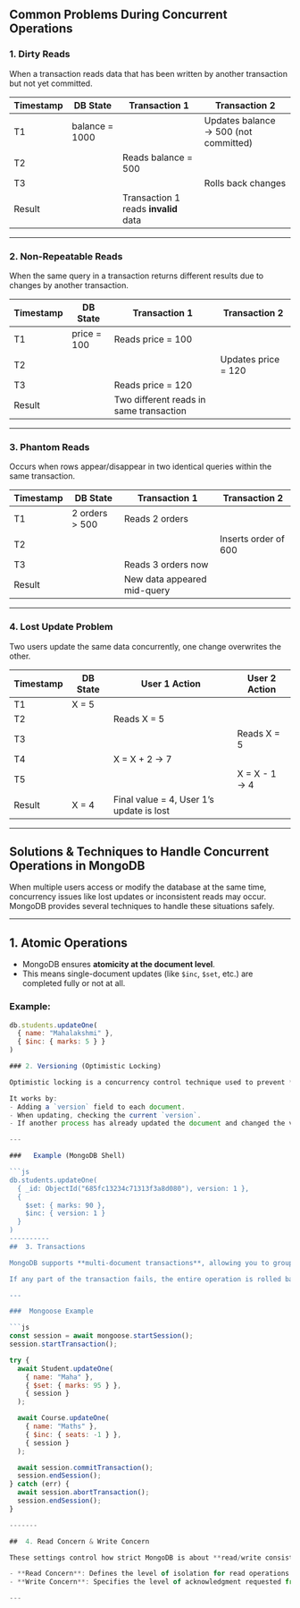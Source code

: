 ##  Common Problems During Concurrent Operations

###  1. Dirty Reads
When a transaction reads data that has been written by another transaction but not yet committed.

| Timestamp | DB State     | Transaction 1            | Transaction 2                      |
|-----------|--------------|--------------------------|-------------------------------------|
| T1        | balance = 1000 |                          | Updates balance → 500 (not committed) |
| T2        |              | Reads balance = 500      |                                     |
| T3        |              |                          | Rolls back changes                 |
|  Result   |              | Transaction 1 reads **invalid** data |

---

###  2. Non-Repeatable Reads
When the same query in a transaction returns different results due to changes by another transaction.

| Timestamp | DB State     | Transaction 1       | Transaction 2        |
|-----------|--------------|---------------------|-----------------------|
| T1        | price = 100  | Reads price = 100   |                       |
| T2        |              |                     | Updates price = 120   |
| T3        |              | Reads price = 120   |                       |
|  Result   |              | Two different reads in same transaction |

---

###  3. Phantom Reads
Occurs when rows appear/disappear in two identical queries within the same transaction.

| Timestamp | DB State         | Transaction 1               | Transaction 2             |
|-----------|------------------|-----------------------------|----------------------------|
| T1        | 2 orders > 500   | Reads 2 orders              |                            |
| T2        |                  |                             | Inserts order of 600       |
| T3        |                  | Reads 3 orders now          |                            |
| Result    |                  | New data appeared mid-query |

---

###  4. Lost Update Problem
Two users update the same data concurrently, one change overwrites the other.

| Timestamp | DB State | User 1 Action        | User 2 Action        |
|-----------|----------|----------------------|----------------------|
| T1        | X = 5    |                      |                      |
| T2        |          | Reads X = 5          |                      |
| T3        |          |                      | Reads X = 5          |
| T4        |          | X = X + 2 → 7        |                      |
| T5        |          |                      | X = X - 1 → 4        |
|  Result   | X = 4     | Final value = 4, User 1’s update is lost |

---


## Solutions & Techniques to Handle Concurrent Operations in MongoDB

When multiple users access or modify the database at the same time, concurrency issues like lost updates or inconsistent reads may occur. MongoDB provides several techniques to handle these situations safely.

---

##  1. Atomic Operations

- MongoDB ensures **atomicity at the document level**.
- This means single-document updates (like `$inc`, `$set`, etc.) are completed fully or not at all.

###  Example:
```js
db.students.updateOne(
  { name: "Mahalakshmi" },
  { $inc: { marks: 5 } }
)

### 2. Versioning (Optimistic Locking)

Optimistic locking is a concurrency control technique used to prevent **lost updates** during concurrent operations.

It works by:
- Adding a `version` field to each document.
- When updating, checking the current `version`.
- If another process has already updated the document and changed the version, the current update fails — preventing data overwrite.

---

###   Example (MongoDB Shell)

```js
db.students.updateOne(
  { _id: ObjectId("685fc13234c71313f3a8d080"), version: 1 },
  { 
    $set: { marks: 90 },
    $inc: { version: 1 }
  }
)
----------
##  3. Transactions

MongoDB supports **multi-document transactions**, allowing you to group multiple operations into a single atomic unit.

If any part of the transaction fails, the entire operation is rolled back — ensuring **data integrity**.

---

###  Mongoose Example

```js
const session = await mongoose.startSession();
session.startTransaction();

try {
  await Student.updateOne(
    { name: "Maha" },
    { $set: { marks: 95 } },
    { session }
  );

  await Course.updateOne(
    { name: "Maths" },
    { $inc: { seats: -1 } },
    { session }
  );

  await session.commitTransaction();
  session.endSession();
} catch (err) {
  await session.abortTransaction();
  session.endSession();
}

-------

##  4. Read Concern & Write Concern

These settings control how strict MongoDB is about **read/write consistency**.

- **Read Concern**: Defines the level of isolation for read operations — how fresh or committed the data must be.
- **Write Concern**: Specifies the level of acknowledgment requested from MongoDB for write operations — ensuring safety and durability.

---
